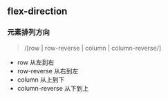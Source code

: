 ## flex-direction
### 元素排列方向
> /[row | row-reverse | column | column-reverse/]
+ row 从左到右
+ row-reverse 从右到左
+ column 从上到下
+ column-reverse 从下到上
